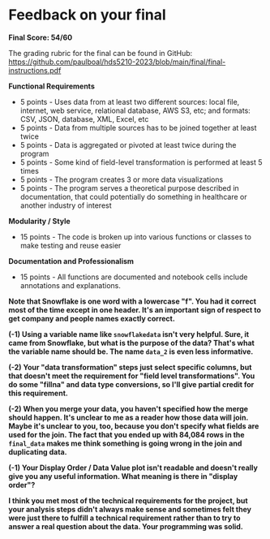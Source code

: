 # Feedback on your final

**Final Score: 54/60**

The grading rubric for the final can be found in GitHub: https://github.com/paulboal/hds5210-2023/blob/main/final/final-instructions.pdf

**Functional Requirements**
* 5 points - Uses data from at least two different sources: local file, internet, web service, relational database, AWS S3, etc; and formats: CSV, JSON, database, XML, Excel, etc
* 5 points - Data from multiple sources has to be joined together at least twice
* 5 points - Data is aggregated or pivoted at least twice during the program
* 5 points - Some kind of field-level transformation is performed at least 5 times
* 5 points - The program creates 3 or more data visualizations 
* 5 points - The program serves a theoretical purpose described in documentation, that could potentially do something in healthcare or another industry of interest

**Modularity / Style**
* 15 points - The code is broken up into various functions or classes to make testing and reuse easier

**Documentation and Professionalism**
* 15 points - All functions are documented and notebook cells include annotations and explanations.


**Note that Snowflake is one word with a lowercase "f".  You had it correct most of the time except in one header.  It's an important sign of respect to get company and people names exactly correct.**

**(-1) Using a variable name like `snowflakedata` isn't very helpful.  Sure, it came from Snowflake, but what is the purpose of the data?  That's what the variable name should be.  The name `data_2` is even less informative.**

**(-2) Your "data transformation" steps just select specific columns, but that doesn't meet the requirement for "field level transformations".  You do some "fillna" and data type conversions, so I'll give partial credit for this requirement.**

**(-2) When you merge your data, you haven't specified how the merge should happen.  It's unclear to me as a reader how those data will join.  Maybe it's unclear to you, too, because you don't specify what fields are used for the join.  The fact that you ended up with 84,084 rows in the `final_data` makes me think something is going wrong in the join and duplicating data.**

**(-1) Your Display Order / Data Value plot isn't readable and doesn't really give you any useful information.  What meaning is there in "display order"?**


**I think you met most of the technical requirements for the project, but your analysis steps didn't always make sense and sometimes felt they were just there to fulfill a technical requirement rather than to try to answer a real question about the data.  Your programming was solid.**